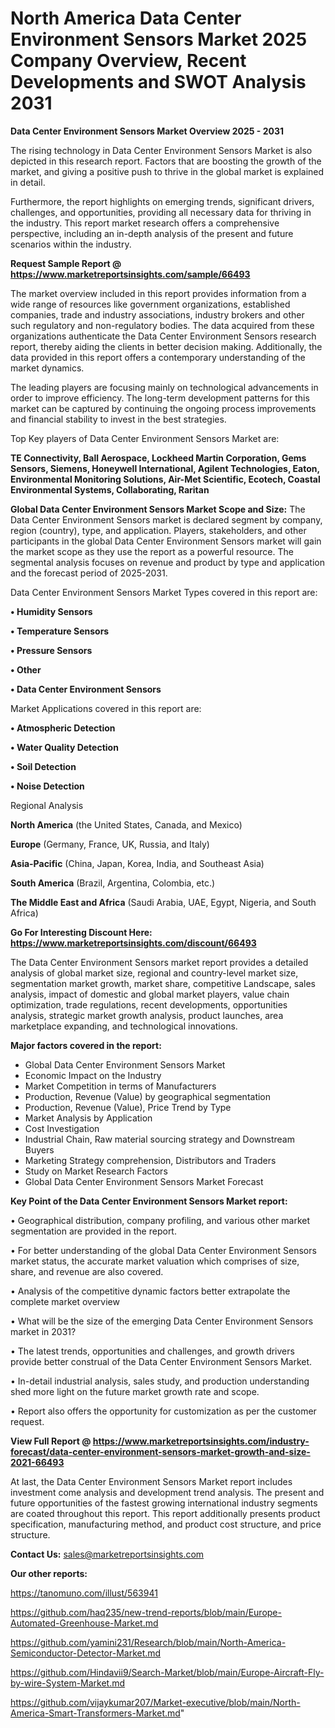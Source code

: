 # North America Data Center Environment Sensors Market 2025 Company Overview, Recent Developments and SWOT Analysis 2031

<Strong> Data Center Environment Sensors Market Overview 2025 - 2031</strong>

The rising technology in Data Center Environment Sensors Market is also depicted in this research report. Factors that are boosting the growth of the market, and giving a positive push to thrive in the global market is explained in detail.

Furthermore, the report highlights on emerging trends, significant drivers, challenges, and opportunities, providing all necessary data for thriving in the industry. This report market research offers a comprehensive perspective, including an in-depth analysis of the present and future scenarios within the industry.

<strong>Request Sample Report @ <a href=https://www.marketreportsinsights.com/sample/66493>https://www.marketreportsinsights.com/sample/66493</a></strong>

The market overview included in this report provides information from a wide range of resources like government organizations, established companies, trade and industry associations, industry brokers and other such regulatory and non-regulatory bodies. The data acquired from these organizations authenticate the Data Center Environment Sensors research report, thereby aiding the clients in better decision making. Additionally, the data provided in this report offers a contemporary understanding of the market dynamics.

The leading players are focusing mainly on technological advancements in order to improve efficiency. The long-term development patterns for this market can be captured by continuing the ongoing process improvements and financial stability to invest in the best strategies.

Top Key players of Data Center Environment Sensors Market are:

<strong>TE Connectivity, Ball Aerospace, Lockheed Martin Corporation, Gems Sensors, Siemens, Honeywell International, Agilent Technologies, Eaton, Environmental Monitoring Solutions, Air-Met Scientific, Ecotech, Coastal Environmental Systems, Collaborating, Raritan</strong>

<strong><b>Global Data Center Environment Sensors Market Scope and Size:</b></strong>
The Data Center Environment Sensors market is declared segment by company, region (country), type, and application. Players, stakeholders, and other participants in the global Data Center Environment Sensors market will gain the market scope as they use the report as a powerful resource. The segmental analysis focuses on revenue and product by type and application and the forecast period of 2025-2031.

Data Center Environment Sensors Market Types covered in this report are:

<strong>• Humidity Sensors

• Temperature Sensors

• Pressure Sensors

• Other

• Data Center Environment Sensors</strong>

Market Applications covered in this report are:

<strong>• Atmospheric Detection

• Water Quality Detection

• Soil Detection

• Noise Detection</strong> 

Regional Analysis

<strong>North America</strong> (the United States, Canada, and Mexico)

<strong>Europe</strong> (Germany, France, UK, Russia, and Italy)

<strong>Asia-Pacific</strong> (China, Japan, Korea, India, and Southeast Asia)

<strong>South America</strong> (Brazil, Argentina, Colombia, etc.)

<strong>The Middle East and Africa</strong> (Saudi Arabia, UAE, Egypt, Nigeria, and South Africa)

<strong>Go For Interesting Discount Here: <a href=https://www.marketreportsinsights.com/discount/66493>https://www.marketreportsinsights.com/discount/66493</a></strong>

The Data Center Environment Sensors market report provides a detailed analysis of global market size, regional and country-level market size, segmentation market growth, market share, competitive Landscape, sales analysis, impact of domestic and global market players, value chain optimization, trade regulations, recent developments, opportunities analysis, strategic market growth analysis, product launches, area marketplace expanding, and technological innovations.

<strong><b>Major factors covered in the report:</b></strong>
<ul>
  <li>Global Data Center Environment Sensors Market </li>
  <li>Economic Impact on the Industry</li>
  <li>Market Competition in terms of Manufacturers</li>
  <li>Production, Revenue (Value) by geographical segmentation</li>
  <li>Production, Revenue (Value), Price Trend by Type</li>
  <li>Market Analysis by Application</li>
  <li>Cost Investigation</li>
  <li>Industrial Chain, Raw material sourcing strategy and Downstream Buyers</li>
  <li>Marketing Strategy comprehension, Distributors and Traders</li>
  <li>Study on Market Research Factors</li>
  <li>Global Data Center Environment Sensors Market Forecast</li>
</ul>

<strong><b>Key Point of the Data Center Environment Sensors Market report:</b></strong>

• Geographical distribution, company profiling, and various other market segmentation are provided in the report.

• For better understanding of the global Data Center Environment Sensors market status, the accurate market valuation which comprises of size, share, and revenue are also covered.

• Analysis of the competitive dynamic factors better extrapolate the complete market overview

• What will be the size of the emerging Data Center Environment Sensors market in 2031?

• The latest trends, opportunities and challenges, and growth drivers provide better construal of the Data Center Environment Sensors Market.

• In-detail industrial analysis, sales study, and production understanding shed more light on the future market growth rate and scope.

• Report also offers the opportunity for customization as per the customer request.

<strong><b>View Full Report @ <a href=https://www.marketreportsinsights.com/industry-forecast/data-center-environment-sensors-market-growth-and-size-2021-66493>https://www.marketreportsinsights.com/industry-forecast/data-center-environment-sensors-market-growth-and-size-2021-66493</a></b></strong>


At last, the Data Center Environment Sensors Market report includes investment come analysis and development trend analysis. The present and future opportunities of the fastest growing international industry segments are coated throughout this report. This report additionally presents product specification, manufacturing method, and product cost structure, and price structure.

<strong>Contact Us:</strong>
sales@marketreportsinsights.com

<strong>Our other reports:</strong>

<a href=https://tanomuno.com/illust/563941>https://tanomuno.com/illust/563941</a>

<a href=https://github.com/haq235/new-trend-reports/blob/main/Europe-Automated-Greenhouse-Market.md>https://github.com/haq235/new-trend-reports/blob/main/Europe-Automated-Greenhouse-Market.md</a>

<a href=https://github.com/yamini231/Research/blob/main/North-America-Semiconductor-Detector-Market.md>https://github.com/yamini231/Research/blob/main/North-America-Semiconductor-Detector-Market.md</a>

<a href=https://github.com/Hindavii9/Search-Market/blob/main/Europe-Aircraft-Fly-by-wire-System-Market.md>https://github.com/Hindavii9/Search-Market/blob/main/Europe-Aircraft-Fly-by-wire-System-Market.md</a>

<a href=https://github.com/vijaykumar207/Market-executive/blob/main/North-America-Smart-Transformers-Market.md>https://github.com/vijaykumar207/Market-executive/blob/main/North-America-Smart-Transformers-Market.md</a>"
